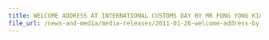 ```yaml
---
title: WELCOME ADDRESS AT INTERNATIONAL CUSTOMS DAY BY MR FONG YONG KIAN, DIRECTOR-GENERAL, SINGAPORE CUSTOMS, ON 26 JANUARY 2011, 10.30 AM, ORCHARD HOTEL
file_url: /news-and-media/media-releases/2011-01-26-welcome-address-by-mr-fyk.pdf
---
```

